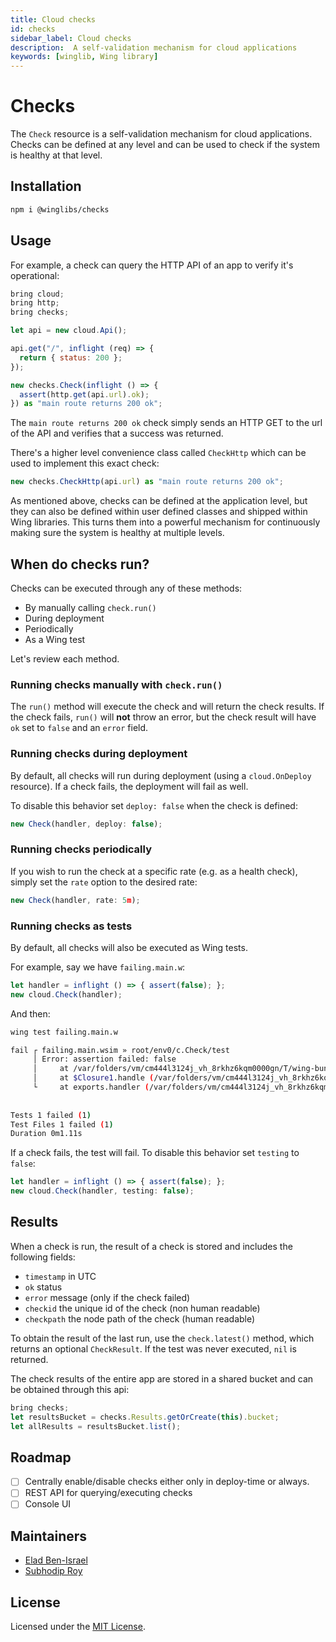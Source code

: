 ```yaml
---
title: Cloud checks
id: checks
sidebar_label: Cloud checks
description:  A self-validation mechanism for cloud applications
keywords: [winglib, Wing library]
---
```

# Checks

The `Check` resource is a self-validation mechanism for cloud applications. Checks can be defined at
any level and can be used to check if the system is healthy at that level.

## Installation

```sh
npm i @winglibs/checks
```

## Usage

For example, a check can query the HTTP API of an app to verify it's operational:

```js
bring cloud;
bring http;
bring checks;

let api = new cloud.Api();

api.get("/", inflight (req) => {
  return { status: 200 };
});

new checks.Check(inflight () => { 
  assert(http.get(api.url).ok);
}) as "main route returns 200 ok";
```

The `main route returns 200 ok` check simply sends an HTTP GET to the url of the API and verifies that a success was
returned.

There's a higher level convenience class called `CheckHttp` which can be used to implement this
exact check:

```js
new checks.CheckHttp(api.url) as "main route returns 200 ok";
```

As mentioned above, checks can be defined at the application level, but they can also be defined
within user defined classes and shipped within Wing libraries. This turns them into a powerful
mechanism for continuously making sure the system is healthy at multiple levels.

## When do checks run?

Checks can be executed through any of these methods:

* By manually calling `check.run()`
* During deployment
* Periodically
* As a Wing test

Let's review each method.

### Running checks manually with `check.run()`

The `run()` method will execute the check and will return the check results. If the check fails,
`run()` will **not** throw an error, but the check result will have `ok` set to `false` and an
`error` field.

### Running checks during deployment

By default, all checks will run during deployment (using a `cloud.OnDeploy` resource). If a check
fails, the deployment will fail as well.

To disable this behavior set `deploy: false` when the check is defined:

```js
new Check(handler, deploy: false);
```

### Running checks periodically

If you wish to run the check at a specific rate (e.g. as a health check), simply set the `rate`
option to the desired rate:

```js
new Check(handler, rate: 5m);
```

### Running checks as tests

By default, all checks will also be executed as Wing tests.

For example, say we have `failing.main.w`:

```js
let handler = inflight () => { assert(false); };
new cloud.Check(handler);
```

And then:

```sh
wing test failing.main.w

fail ┌ failing.main.wsim » root/env0/c.Check/test
     │ Error: assertion failed: false
     │     at /var/folders/vm/cm444l3124j_vh_8rkhz6kqm0000gn/T/wing-bundles-Vo5LLf/index.js:21:23
     │     at $Closure1.handle (/var/folders/vm/cm444l3124j_vh_8rkhz6kqm0000gn/T/wing-bundles-Vo5LLf/index.js:22:15)
     └     at exports.handler (/var/folders/vm/cm444l3124j_vh_8rkhz6kqm0000gn/T/wing-bundles-Vo5LLf/index.js:40:9)
 
 
Tests 1 failed (1)
Test Files 1 failed (1)
Duration 0m1.11s
```

If a check fails, the test will fail. To disable this behavior set `testing` to `false`:

```js
let handler = inflight () => { assert(false); };
new cloud.Check(handler, testing: false);
```

## Results

When a check is run, the result of a check is stored and includes the following fields:

* `timestamp` in UTC
* `ok` status
* `error` message (only if the check failed)
* `checkid` the unique id of the check (non human readable)
* `checkpath` the node path of the check (human readable)

To obtain the result of the last run, use the `check.latest()` method, which returns an optional
`CheckResult`. If the test was never executed, `nil` is returned.

The check results of the entire app are stored in a shared bucket and can be obtained through this
api:

```js
bring checks;
let resultsBucket = checks.Results.getOrCreate(this).bucket;
let allResults = resultsBucket.list();
```

## Roadmap

- [ ] Centrally enable/disable checks either only in deploy-time or always.
- [ ] REST API for querying/executing checks
- [ ] Console UI

## Maintainers
- [Elad Ben-Israel](https://github.com/eladb) 
- [Subhodip Roy](https://github.com/subh-cs)

## License

Licensed under the [MIT License](./LICENSE).
